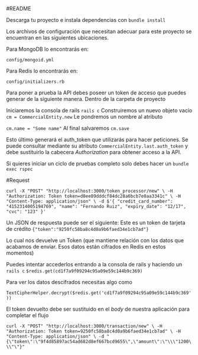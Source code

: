 #README

Descarga tu proyecto e instala dependencias con
`bundle install`

Los archivos de configuración que necesitan adecuar para este proyecto se encuentran en las siguientes ubicaciones.

Para MongoDB lo encontrarás en:

`config/mongoid.yml`

Para Redis lo encontrarás en:

`config/initializers.rb`

Para poner a prueba la API debes poseer un token de acceso que puedes generar de la siguiente manera. Dentro de la carpeta de proyecto

Iniciaremos la consola de rails
`rails c`
Construiremos un nuevo objeto vacío
 `cm = CommercialEntity.new`
 Le pondremos un nombre al atributo
 
 `cm.name = "Some name"`
 Al final salvaremos
 `cm.save`

 Esto último generará el auth_token que utilizarás para hacer peticiones. Se puede consultar mediante su atributo `CommercialEntity.last.auth_token`
 y debe sustituirlo la cabecera _Authorization_ para obtener acceso a la API.


 Si quieres iniciar un ciclo de pruebas completo solo debes hacer un
 `bundle exec rspec`

#Request

`curl -X "POST" "http://localhost:3000/token_processor/new" \
     -H "Authorization: Token token=d8ee89dddcf84dc28a6bcb7e0aa3341c" \
     -H "Content-Type: application/json" \
     -d $'{
"credit_card_number": "4152314005194769",
"name": "Fernando Ruiz",
"expiry_date": "12/17",
"cvc": "123"
}'
`

Un JSON de respuesta puede ser el siguiente:
Este es un token de tarjeta de crédito
`{"token":"9250fc58ba8c4d0a9b6faed34e1cb7ad"}`

Lo cual nos devuelve un Token (que mantiene relación con los datos que acabamos de enviar. Esos datos están cifrados en Redis en estos momentos)


Puedes intentar accederlos entrando a la consola de rails y haciendo un 
`rails c`
`$redis.get(cd1f7a9f09294c95a09e59c144b9c369)`

Para ver los datos descifrados necesitas algo como

`TextCipherHelper.decrypt($redis.get('cd1f7a9f09294c95a09e59c144b9c369'))`

El token devuelto debe ser sustituido en el _body_ de nuestra aplicación para completar el flujo

`curl -X "POST" "http://localhost:3000/transaction/new" \
     -H "Authorization: Token token=9250fc58ba8c4d0a9b6faed34e1cb7ad" \
     -H "Content-Type: application/json" \
     -d "{\"token\":\"9f4d85897ac54ad682d8ef667bcd9655\",\"amount\":\"\\\"1200\\\"\"}"`
